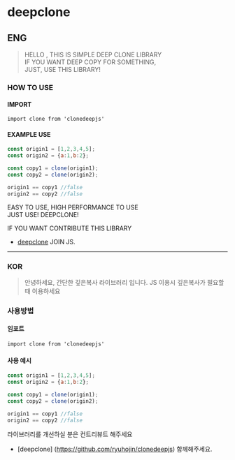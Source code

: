 # deepclone

## ENG
> HELLO , THIS IS SIMPLE DEEP CLONE LIBRARY<br/>
> IF YOU WANT DEEP COPY FOR SOMETHING,<br/>
> JUST, USE THIS LIBRARY!

### HOW TO USE

#### IMPORT
```
import clone from 'clonedeepjs'
```
#### EXAMPLE USE

```javascript
const origin1 = [1,2,3,4,5];
const origin2 = {a:1,b:2};

const copy1 = clone(origin1);
const copy2 = clone(origin2);

origin1 == copy1 //false
origin2 == copy2 //false
```

EASY TO USE, HIGH PERFORMANCE TO USE <br/>
JUST USE! DEEPCLONE!

IF YOU WANT CONTRIBUTE THIS LIBRARY
- [deepclone](https://github.com/ryuhojin/clonedeepjs) JOIN JS.

---

### KOR
> 안녕하세요, 간단한 깊은복사 라이브러리 입니다.
> JS 이용시 깊은복사가 필요할때 이용하세요

### 사용방법

#### 임포트
```
import clone from 'clonedeepjs'
```
#### 사용 예시

```javascript
const origin1 = [1,2,3,4,5];
const origin2 = {a:1,b:2};

const copy1 = clone(origin1);
const copy2 = clone(origin2);

origin1 == copy1 //false
origin2 == copy2 //false
```

라이브러리를 개선하실 분은 컨트리뷰트 해주세요
- [deepclone] (https://github.com/ryuhojin/clonedeepjs) 함께해주세요.
